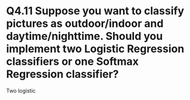 # Q4.11 Suppose you want to classify pictures as outdoor/indoor and daytime/nighttime. Should you implement two Logistic Regression classifiers or one Softmax Regression classifier?

Two logistic
